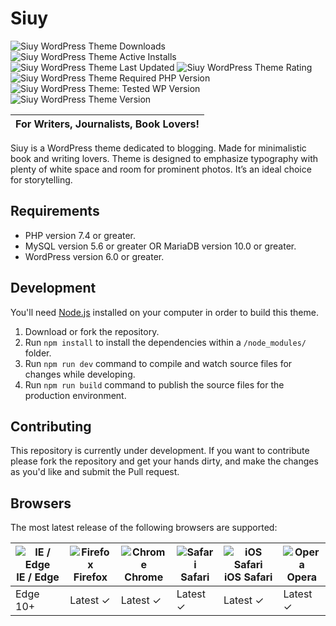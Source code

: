 # Siuy

![Siuy WordPress Theme Downloads](https://img.shields.io/wordpress/theme/dm/siuy)
![Siuy WordPress Theme Active Installs](https://img.shields.io/wordpress/theme/installs/siuy)
![Siuy WordPress Theme Last Updated](https://img.shields.io/wordpress/theme/last-updated/siuy)
![Siuy WordPress Theme Rating](https://img.shields.io/wordpress/theme/stars/siuy)
![Siuy WordPress Theme Required PHP Version](https://img.shields.io/wordpress/theme/required-php/siuy)
![Siuy WordPress Theme: Tested WP Version](https://img.shields.io/wordpress/theme/wp-version/siuy)
![Siuy WordPress Theme Version](https://img.shields.io/wordpress/theme/v/siuy)

| For Writers, Journalists, Book Lovers! |
| --- |

Siuy is a WordPress theme dedicated to blogging. Made for minimalistic book and writing lovers. Theme is designed to emphasize typography with plenty of white space and room for prominent photos. It’s an ideal choice for storytelling.

## Requirements

* PHP version 7.4 or greater.
* MySQL version 5.6 or greater OR MariaDB version 10.0 or greater.
* WordPress version 6.0 or greater.

## Development

You'll need [Node.js](https://nodejs.org/) installed on your computer in order to build this theme.

1. Download or fork the repository.
2. Run `npm install` to install the dependencies within a `/node_modules/` folder.
3. Run `npm run dev` command to compile and watch source files for changes while developing.
4. Run `npm run build` command to publish the source files for the production environment.

## Contributing

This repository is currently under development. If you want to contribute please fork the repository and get your hands dirty, and make the changes as you'd like and submit the Pull request.

## Browsers

The most latest release of the following browsers are supported:

| ![IE / Edge](https://raw.githubusercontent.com/alrra/browser-logos/master/src/edge/edge_24x24.png)<br/>IE / Edge | ![Firefox](https://raw.githubusercontent.com/alrra/browser-logos/master/src/firefox/firefox_24x24.png)<br/>Firefox | ![Chrome](https://raw.githubusercontent.com/alrra/browser-logos/master/src/chrome/chrome_24x24.png)<br/>Chrome | ![Safari](https://raw.githubusercontent.com/alrra/browser-logos/master/src/safari/safari_24x24.png)<br/>Safari | ![iOS Safari](https://raw.githubusercontent.com/alrra/browser-logos/master/src/safari-ios/safari-ios_24x24.png)<br/>iOS Safari | ![Opera](https://raw.githubusercontent.com/alrra/browser-logos/master/src/opera/opera_24x24.png)<br/>Opera |
| --------- | --------- | --------- | --------- | --------- | --------- |
| Edge 10+| Latest ✓| Latest ✓| Latest ✓| Latest ✓| Latest ✓
